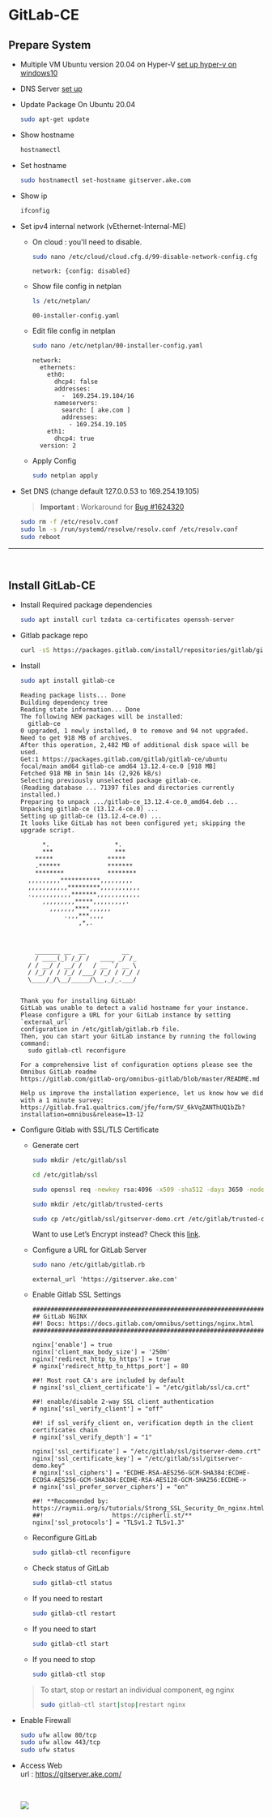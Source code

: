 # GitLab-CE

## Prepare System
- Multiple VM Ubuntu version 20.04 on Hyper-V   [set up hyper-v on windows10](https://github.com/EknarongAphiphutthikul/Hyper-V)
- DNS Server  [set up](https://github.com/EknarongAphiphutthikul/Dns-bind9)
- Update Package On Ubuntu 20.04
  ```sh
  sudo apt-get update
  ```
- Show hostname
  ```sh
  hostnamectl
  ```
- Set hostname
  ```sh
  sudo hostnamectl set-hostname gitserver.ake.com
  ```
- Show ip
  ```sh
  ifconfig
  ```
- Set ipv4 internal network (vEthernet-Internal-ME)
  - On cloud : you'll need to disable.
    ```sh
    sudo nano /etc/cloud/cloud.cfg.d/99-disable-network-config.cfg
    ```
    ```console
    network: {config: disabled}
    ```
  - Show file config in netplan
    ```sh
    ls /etc/netplan/
    ```
    ```console
    00-installer-config.yaml
    ```
  - Edit file config in netplan
    ```sh
    sudo nano /etc/netplan/00-installer-config.yaml
    ```
    ```console
    network:
      ethernets:
        eth0:
          dhcp4: false
          addresses:
            -  169.254.19.104/16
          nameservers:
            search: [ ake.com ]
            addresses:
              - 169.254.19.105
        eth1:
          dhcp4: true
      version: 2
    ```
  - Apply Config
    ```sh
    sudo netplan apply
    ```

- Set DNS (change default 127.0.0.53 to 169.254.19.105)  
  > **Important** : Workaround for  [Bug #1624320](https://bugs.launchpad.net/ubuntu/+source/systemd/+bug/1624320)
  ```sh
  sudo rm -f /etc/resolv.conf
  sudo ln -s /run/systemd/resolve/resolv.conf /etc/resolv.conf
  sudo reboot
  ```
----

<br/>

## Install GitLab-CE
- Install Required package dependencies
  ```sh  
  sudo apt install curl tzdata ca-certificates openssh-server
  ```
- Gitlab package repo
  ```sh
  curl -sS https://packages.gitlab.com/install/repositories/gitlab/gitlab-ce/script.deb.sh | sudo bash
  ```
- Install
  ```sh
  sudo apt install gitlab-ce
  ```
  ```console
  Reading package lists... Done
  Building dependency tree
  Reading state information... Done
  The following NEW packages will be installed:
    gitlab-ce
  0 upgraded, 1 newly installed, 0 to remove and 94 not upgraded.
  Need to get 918 MB of archives.
  After this operation, 2,482 MB of additional disk space will be used.
  Get:1 https://packages.gitlab.com/gitlab/gitlab-ce/ubuntu focal/main amd64 gitlab-ce amd64 13.12.4-ce.0 [918 MB]
  Fetched 918 MB in 5min 14s (2,926 kB/s)
  Selecting previously unselected package gitlab-ce.
  (Reading database ... 71397 files and directories currently installed.)
  Preparing to unpack .../gitlab-ce_13.12.4-ce.0_amd64.deb ...
  Unpacking gitlab-ce (13.12.4-ce.0) ...
  Setting up gitlab-ce (13.12.4-ce.0) ...
  It looks like GitLab has not been configured yet; skipping the upgrade script.

        *.                  *.
        ***                 ***
      *****               *****
      .******             *******
      ********            ********
    ,,,,,,,,,***********,,,,,,,,,
    ,,,,,,,,,,,*********,,,,,,,,,,,
    .,,,,,,,,,,,*******,,,,,,,,,,,,
        ,,,,,,,,,*****,,,,,,,,,.
          ,,,,,,,****,,,,,,
              .,,,***,,,,
                  ,*,.



      _______ __  __          __
      / ____(_) /_/ /   ____ _/ /_
    / / __/ / __/ /   / __ `/ __ \
    / /_/ / / /_/ /___/ /_/ / /_/ /
    \____/_/\__/_____/\__,_/_.___/


  Thank you for installing GitLab!
  GitLab was unable to detect a valid hostname for your instance.
  Please configure a URL for your GitLab instance by setting `external_url`
  configuration in /etc/gitlab/gitlab.rb file.
  Then, you can start your GitLab instance by running the following command:
    sudo gitlab-ctl reconfigure

  For a comprehensive list of configuration options please see the Omnibus GitLab readme
  https://gitlab.com/gitlab-org/omnibus-gitlab/blob/master/README.md

  Help us improve the installation experience, let us know how we did with a 1 minute survey:
  https://gitlab.fra1.qualtrics.com/jfe/form/SV_6kVqZANThUQ1bZb?installation=omnibus&release=13-12
  ```
- Configure Gitlab with SSL/TLS Certificate
  - Generate cert
    ```sh
    sudo mkdir /etc/gitlab/ssl

    cd /etc/gitlab/ssl

    sudo openssl req -newkey rsa:4096 -x509 -sha512 -days 3650 -nodes -out /etc/gitlab/ssl/gitserver-demo.crt -keyout /etc/gitlab/ssl/gitserver-demo.key -subj "/C=TH/ST=Bangkok/L=Phayathai/O=ake-demo/CN=*.ake.com/"

    sudo mkdir /etc/gitlab/trusted-certs

    sudo cp /etc/gitlab/ssl/gitserver-demo.crt /etc/gitlab/trusted-certs/
    ```
    Want to use Let’s Encrypt instead? Check this [link](https://docs.gitlab.com/omnibus/settings/ssl.html#lets-encrypt-integration).

  - Configure a URL for GitLab Server
    ```sh
    sudo nano /etc/gitlab/gitlab.rb
    ```
    ```console
    external_url 'https://gitserver.ake.com'
    ```
  - Enable Gitlab SSL Settings
    ```console
    ################################################################################
    ## GitLab NGINX
    ##! Docs: https://docs.gitlab.com/omnibus/settings/nginx.html
    ################################################################################

    nginx['enable'] = true
    nginx['client_max_body_size'] = '250m'
    nginx['redirect_http_to_https'] = true
    # nginx['redirect_http_to_https_port'] = 80

    ##! Most root CA's are included by default
    # nginx['ssl_client_certificate'] = "/etc/gitlab/ssl/ca.crt"

    ##! enable/disable 2-way SSL client authentication
    # nginx['ssl_verify_client'] = "off"

    ##! if ssl_verify_client on, verification depth in the client certificates chain
    # nginx['ssl_verify_depth'] = "1"

    nginx['ssl_certificate'] = "/etc/gitlab/ssl/gitserver-demo.crt"
    nginx['ssl_certificate_key'] = "/etc/gitlab/ssl/gitserver-demo.key"
    # nginx['ssl_ciphers'] = "ECDHE-RSA-AES256-GCM-SHA384:ECDHE-ECDSA-AES256-GCM-SHA384:ECDHE-RSA-AES128-GCM-SHA256:ECDHE->
    # nginx['ssl_prefer_server_ciphers'] = "on"

    ##! **Recommended by: https://raymii.org/s/tutorials/Strong_SSL_Security_On_nginx.html
    ##!                   https://cipherli.st/**
    nginx['ssl_protocols'] = "TLSv1.2 TLSv1.3"

    ```
  - Reconfigure GitLab
    ```sh
    sudo gitlab-ctl reconfigure
    ```
  - Check status of GitLab
    ```sh
    sudo gitlab-ctl status
    ```
  - If you need to restart
    ```sh
    sudo gitlab-ctl restart
    ```
  - If you need to start
    ```sh
    sudo gitlab-ctl start
    ```
  - If you need to stop
    ```sh
    sudo gitlab-ctl stop
    ```
  > To start, stop or restart an individual component, eg nginx  
  > ```sh 
  > sudo gitlab-ctl start|stop|restart nginx
  > ```

- Enable Firewall
  ```sh
  sudo ufw allow 80/tcp
  sudo ufw allow 443/tcp
  sudo ufw status
  ```
- Access Web  
  url : https://gitserver.ake.com/  
  
  <br/>

  ![](https://github.com/EknarongAphiphutthikul/GitLab-CE/blob/main/ChangeRootPassword.JPG)

  <br/>
